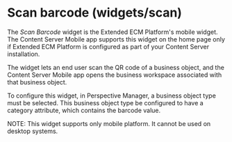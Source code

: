 # Scan barcode (widgets/scan)

The *Scan Barcode* widget is the Extended ECM Platform's mobile widget. The Content Server Mobile app supports this widget on the home page only if Extended ECM Platform is configured as part of your Content Server installation.

The widget lets an end user scan the QR code of a business object, and the Content Server Mobile app opens the business workspace associated with that business object.

To configure this widget, in Perspective Manager, a business object type must be selected. This business object type be configured to have a category attribute, which contains the barcode value. 

NOTE: This widget supports only mobile platform. It cannot be used on desktop systems.